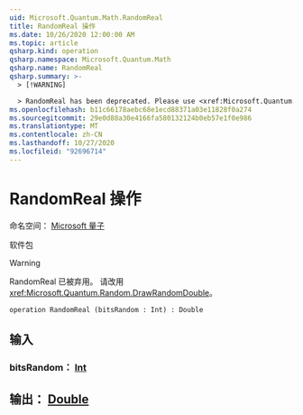 ```yaml
---
uid: Microsoft.Quantum.Math.RandomReal
title: RandomReal 操作
ms.date: 10/26/2020 12:00:00 AM
ms.topic: article
qsharp.kind: operation
qsharp.namespace: Microsoft.Quantum.Math
qsharp.name: RandomReal
qsharp.summary: >-
  > [!WARNING]

  > RandomReal has been deprecated. Please use <xref:Microsoft.Quantum.Random.DrawRandomDouble> instead.
ms.openlocfilehash: b11c66178aebc68e1ecd88371a03e11828f0a274
ms.sourcegitcommit: 29e0d88a30e4166fa580132124b0eb57e1f0e986
ms.translationtype: MT
ms.contentlocale: zh-CN
ms.lasthandoff: 10/27/2020
ms.locfileid: "92696714"
---
```

# <a name="randomreal-operation"></a>RandomReal 操作

命名空间： [Microsoft 量子](xref:Microsoft.Quantum.Math)

软件包 [](https://nuget.org/packages/)


> [!WARNING]
> RandomReal 已被弃用。 请改用 <xref:Microsoft.Quantum.Random.DrawRandomDouble>。



```qsharp
operation RandomReal (bitsRandom : Int) : Double
```


## <a name="input"></a>输入

### <a name="bitsrandom--int"></a>bitsRandom： [Int](xref:microsoft.quantum.lang-ref.int)





## <a name="output--double"></a>输出： [Double](xref:microsoft.quantum.lang-ref.double)

